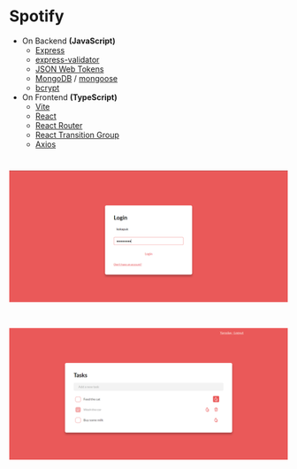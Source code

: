 # Spotify

- On Backend **(JavaScript)**
  - [Express](https://expressjs.com)
  - [express-validator](https://express-validator.github.io)
  - [JSON Web Tokens](https://jwt.io)
  - [MongoDB](https://www.mongodb.com) / [mongoose](https://mongoosejs.com)
  - [bcrypt](https://www.npmjs.com/package/bcrypt)
- On Frontend **(TypeScript)**
  - [Vite](https://vitejs.dev)
  - [React](https://react.dev)
  - [React Router](https://reactrouter.com/en/main)
  - [React Transition Group](https://reactcommunity.org/react-transition-group)
  - [Axios](https://axios-http.com)

# ![Auth](screenshots/auth.png)

# ![Tasks](screenshots/tasks.png)
